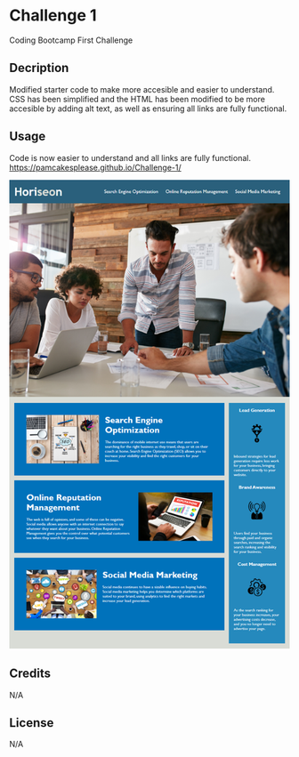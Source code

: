 # Challenge 1
Coding Bootcamp First Challenge

## Decription
Modified starter code to make more accesible and easier to understand. CSS has been simplified and the HTML has been modified to be more accesible by adding alt text, as well as ensuring all links are fully functional.

## Usage
Code is now easier to understand and all links are fully functional.
https://pamcakesplease.github.io/Challenge-1/

![screenshotofwebsite](assets/images/01-html-css-git-homework-demo.png)

## Credits
N/A

## License
N/A

